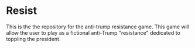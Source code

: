 # Resist
This is the the repository for the anti-trump resistance game.
This game will allow the user to play as a fictional anti-Trump "resistance" dedicated to toppling the president.

